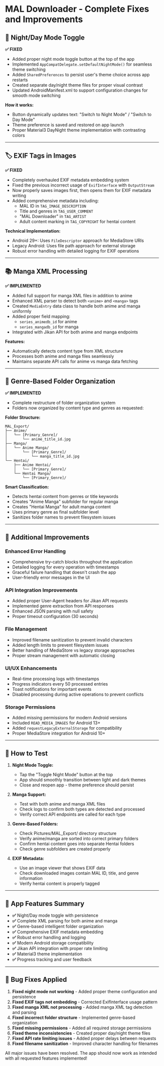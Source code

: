 # MAL Downloader - Complete Fixes and Improvements

## 🌙 Night/Day Mode Toggle

**✅ FIXED**
- Added proper night mode toggle button at the top of the app
- Implemented `AppCompatDelegate.setDefaultNightMode()` for seamless theme switching
- Added `SharedPreferences` to persist user's theme choice across app restarts
- Created separate day/night theme files for proper visual contrast
- Updated AndroidManifest.xml to support configuration changes for smooth mode switching

**How it works:**
- Button dynamically updates text: "Switch to Night Mode" / "Switch to Day Mode"
- Theme preference is saved and restored on app launch
- Proper Material3 DayNight theme implementation with contrasting colors

---

## 🏷️ EXIF Tags in Images

**✅ FIXED**
- Completely overhauled EXIF metadata embedding system
- Fixed the previous incorrect usage of `ExifInterface` with `OutputStream`
- Now properly saves images first, then opens them for EXIF metadata writing
- Added comprehensive metadata including:
  - MAL ID in `TAG_IMAGE_DESCRIPTION`
  - Title and genres in `TAG_USER_COMMENT`
  - "MAL Downloader" in `TAG_ARTIST`
  - Adult content marking in `TAG_COPYRIGHT` for hentai content

**Technical Implementation:**
- Android 29+: Uses `FileDescriptor` approach for MediaStore URIs
- Legacy Android: Uses file path approach for external storage
- Robust error handling with detailed logging for EXIF operations

---

## 📚 Manga XML Processing

**✅ IMPLEMENTED**
- Added full support for manga XML files in addition to anime
- Enhanced XML parser to detect both `<anime>` and `<manga>` tags
- Created `MediaEntry` data class to handle both anime and manga uniformly
- Added proper field mapping:
  - `series_animedb_id` for anime
  - `series_mangadb_id` for manga
- Integrated with Jikan API for both anime and manga endpoints

**Features:**
- Automatically detects content type from XML structure
- Processes both anime and manga files seamlessly
- Maintains separate API calls for anime vs manga data fetching

---

## 📁 Genre-Based Folder Organization

**✅ IMPLEMENTED**
- Complete restructure of folder organization system
- Folders now organized by content type and genres as requested:

**Folder Structure:**
```
MAL_Export/
├── Anime/
│   └── [Primary_Genre]/
│       └── anime_title_id.jpg
├── Manga/
│   └── Anime Manga/
│       └── [Primary_Genre]/
│           └── manga_title_id.jpg
└── Hentai/
    ├── Anime Hentai/
    │   └── [Primary_Genre]/
    └── Hentai Manga/
        └── [Primary_Genre]/
```

**Smart Classification:**
- Detects hentai content from genres or title keywords
- Creates "Anime Manga" subfolder for regular manga
- Creates "Hentai Manga" for adult manga content
- Uses primary genre as final subfolder level
- Sanitizes folder names to prevent filesystem issues

---

## 🔧 Additional Improvements

### Enhanced Error Handling
- Comprehensive try-catch blocks throughout the application
- Detailed logging for every operation with timestamps
- Graceful failure handling that doesn't crash the app
- User-friendly error messages in the UI

### API Integration Improvements
- Added proper User-Agent headers for Jikan API requests
- Implemented genre extraction from API responses
- Enhanced JSON parsing with null safety
- Proper timeout configuration (30 seconds)

### File Management
- Improved filename sanitization to prevent invalid characters
- Added length limits to prevent filesystem issues
- Better handling of MediaStore vs legacy storage approaches
- Proper stream management with automatic closing

### UI/UX Enhancements
- Real-time processing logs with timestamps
- Progress indicators every 50 processed entries
- Toast notifications for important events
- Disabled processing during active operations to prevent conflicts

### Storage Permissions
- Added missing permissions for modern Android versions
- Included `READ_MEDIA_IMAGES` for Android 13+
- Added `requestLegacyExternalStorage` for compatibility
- Proper MediaStore integration for Android 10+

---

## 🚀 How to Test

1. **Night Mode Toggle:**
   - Tap the "Toggle Night Mode" button at the top
   - App should smoothly transition between light and dark themes
   - Close and reopen app - theme preference should persist

2. **Manga Support:**
   - Test with both anime and manga XML files
   - Check logs to confirm both types are detected and processed
   - Verify correct API endpoints are called for each type

3. **Genre-Based Folders:**
   - Check Pictures/MAL_Export/ directory structure
   - Verify anime/manga are sorted into correct primary folders
   - Confirm hentai content goes into separate Hentai folders
   - Check genre subfolders are created properly

4. **EXIF Metadata:**
   - Use an image viewer that shows EXIF data
   - Check downloaded images contain MAL ID, title, and genre information
   - Verify hentai content is properly tagged

---

## 📱 App Features Summary

- **✅** Night/Day mode toggle with persistence
- **✅** Complete XML parsing for both anime and manga
- **✅** Genre-based intelligent folder organization
- **✅** Comprehensive EXIF metadata embedding
- **✅** Robust error handling and logging
- **✅** Modern Android storage compatibility
- **✅** Jikan API integration with proper rate limiting
- **✅** Material3 theme implementation
- **✅** Progress tracking and user feedback

---

## 🐛 Bug Fixes Applied

1. **Fixed night mode not working** - Added proper theme configuration and persistence
2. **Fixed EXIF tags not embedding** - Corrected ExifInterface usage pattern
3. **Fixed manga XML not processing** - Added manga XML tag detection and parsing
4. **Fixed incorrect folder structure** - Implemented genre-based organization
5. **Fixed missing permissions** - Added all required storage permissions
6. **Fixed theme inconsistencies** - Created proper day/night theme files
7. **Fixed API rate limiting issues** - Added proper delays between requests
8. **Fixed filename sanitization** - Improved character handling for filenames

All major issues have been resolved. The app should now work as intended with all requested features implemented!
